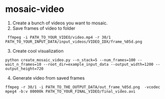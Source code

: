 # mosaic-video

1. Create a bunch of videos you want to mosaic.
2. Save frames of video to folder
```
 ffmpeg -i PATH_TO_YOUR_VIDEO/video.mp4 -r 30/1 PATH_TO_YOUR_INPUT_DATA/input_videos/VIDEO_IDX/frame_%05d.png
```

3. Create cool visualization
```
python create_mosaic_video.py --n_stack=5 --num_frames=100 --wait_n_frames=10 --root_dir=example_input_data --output_width=1200 --output_height=720
```

4. Generate video from saved frames
```
ffmpeg -r 30/1 -i PATH_TO_THE_OUTPUT_DATA/out_frame_%05d.png  -vcodec mpeg4 -b:v 80000k PATH_TO_YOUR_FINAL_VIDEO/final_video.avi
```